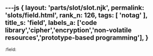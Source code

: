 ---js
{
  layout: 'parts/slot/slot.njk',
  permalink: 'slots/field.html',
  rank_n: 126,
  tags: [ 'notag' ],
  title_s: 'field',
  labels_a: ['code library','cipher','encryption','non-volatile resources','prototype-based programming'],
}
---
:field:

